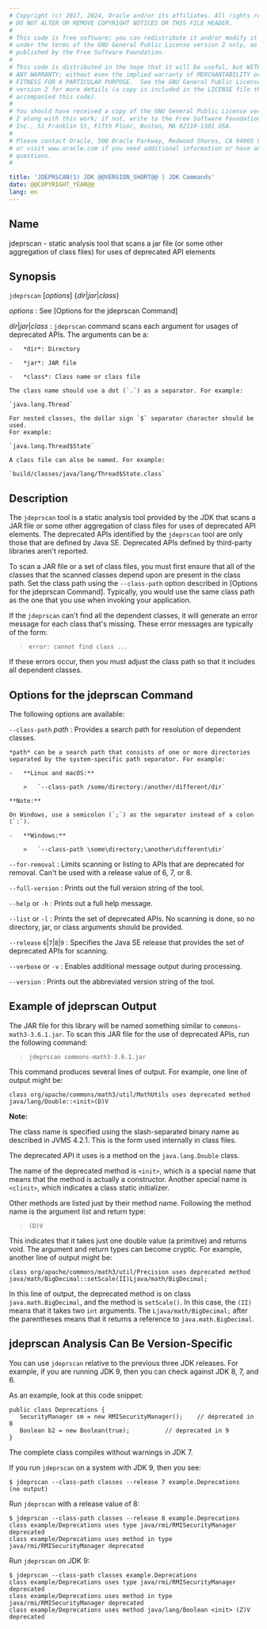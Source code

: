 ```yaml
---
# Copyright (c) 2017, 2024, Oracle and/or its affiliates. All rights reserved.
# DO NOT ALTER OR REMOVE COPYRIGHT NOTICES OR THIS FILE HEADER.
#
# This code is free software; you can redistribute it and/or modify it
# under the terms of the GNU General Public License version 2 only, as
# published by the Free Software Foundation.
#
# This code is distributed in the hope that it will be useful, but WITHOUT
# ANY WARRANTY; without even the implied warranty of MERCHANTABILITY or
# FITNESS FOR A PARTICULAR PURPOSE.  See the GNU General Public License
# version 2 for more details (a copy is included in the LICENSE file that
# accompanied this code).
#
# You should have received a copy of the GNU General Public License version
# 2 along with this work; if not, write to the Free Software Foundation,
# Inc., 51 Franklin St, Fifth Floor, Boston, MA 02110-1301 USA.
#
# Please contact Oracle, 500 Oracle Parkway, Redwood Shores, CA 94065 USA
# or visit www.oracle.com if you need additional information or have any
# questions.
#

title: 'JDEPRSCAN(1) JDK @@VERSION_SHORT@@ | JDK Commands'
date: @@COPYRIGHT_YEAR@@
lang: en
---
```


## Name

jdeprscan - static analysis tool that scans a jar file (or some other
aggregation of class files) for uses of deprecated API elements

## Synopsis

`jdeprscan` \[*options*\] {*dir*\|*jar*\|*class*}

*options*
:   See [Options for the jdeprscan Command]

*dir*\|*jar*\|*class*
:   `jdeprscan` command scans each argument for usages of deprecated APIs. The
    arguments can be a:

    -   *dir*: Directory

    -   *jar*: JAR file

    -   *class*: Class name or class file

    The class name should use a dot (`.`) as a separator. For example:

    `java.lang.Thread`

    For nested classes, the dollar sign `$` separator character should be used.
    For example:

    `java.lang.Thread$State`

    A class file can also be named. For example:

    `build/classes/java/lang/Thread$State.class`

## Description

The `jdeprscan` tool is a static analysis tool provided by the JDK that scans a
JAR file or some other aggregation of class files for uses of deprecated API
elements. The deprecated APIs identified by the `jdeprscan` tool are only those
that are defined by Java SE. Deprecated APIs defined by third-party libraries
aren't reported.

To scan a JAR file or a set of class files, you must first ensure that all of
the classes that the scanned classes depend upon are present in the class
path. Set the class path using the `--class-path` option described in [Options
for the jdeprscan Command]. Typically, you would use the same class path as
the one that you use when invoking your application.

If the `jdeprscan` can't find all the dependent classes, it will generate an
error message for each class that's missing. These error messages are typically
of the form:

>   `error: cannot find class ...`

If these errors occur, then you must adjust the class path so that it includes
all dependent classes.

## Options for the jdeprscan Command

The following options are available:

`--class-path` *path*
:   Provides a search path for resolution of dependent classes.

    *path* can be a search path that consists of one or more directories
    separated by the system-specific path separator. For example:

    -   **Linux and macOS:**

        >   `--class-path /some/directory:/another/different/dir`

    **Note:**

    On Windows, use a semicolon (`;`) as the separator instead of a colon
    (`:`).

    -   **Windows:**

        >   `--class-path \some\directory;\another\different\dir`

`--for-removal`
:   Limits scanning or listing to APIs that are deprecated for removal. Can't
    be used with a release value of 6, 7, or 8.

`--full-version`
:   Prints out the full version string of the tool.

`--help` or `-h`
:   Prints out a full help message.

`--list` or `-l`
:   Prints the set of deprecated APIs. No scanning is done, so no directory,
    jar, or class arguments should be provided.

`--release` `6`\|`7`\|`8`\|`9`
:   Specifies the Java SE release that provides the set of deprecated APIs for
    scanning.

`--verbose` or `-v`
:   Enables additional message output during processing.

`--version`
:   Prints out the abbreviated version string of the tool.

## Example of jdeprscan Output

The JAR file for this library will be named something similar to
`commons-math3-3.6.1.jar`. To scan this JAR file for the use of deprecated
APIs, run the following command:

>   `jdeprscan commons-math3-3.6.1.jar`

This command produces several lines of output. For example, one line of output
might be:

```
class org/apache/commons/math3/util/MathUtils uses deprecated method java/lang/Double::<init>(D)V
```

**Note:**

The class name is specified using the slash-separated binary name as described
in JVMS 4.2.1. This is the form used internally in class files.

The deprecated API it uses is a method on the `java.lang.Double` class.

The name of the deprecated method is `<init>`, which is a special name that
means that the method is actually a constructor. Another special name is
`<clinit>`, which indicates a class static initializer.

Other methods are listed just by their method name. Following the method name
is the argument list and return type:

>   `(D)V`

This indicates that it takes just one double value (a primitive) and returns
void. The argument and return types can become cryptic. For example, another
line of output might be:

```
class org/apache/commons/math3/util/Precision uses deprecated method java/math/BigDecimal::setScale(II)Ljava/math/BigDecimal;
```

In this line of output, the deprecated method is on class
`java.math.BigDecimal`, and the method is `setScale()`. In this case, the
`(II)` means that it takes two `int` arguments. The `Ljava/math/BigDecimal;`
after the parentheses means that it returns a reference to
`java.math.BigDecimal`.

## jdeprscan Analysis Can Be Version-Specific

You can use `jdeprscan` relative to the previous three JDK releases. For
example, if you are running JDK 9, then you can check against JDK 8, 7, and 6.

As an example, look at this code snippet:

```
public class Deprecations {
   SecurityManager sm = new RMISecurityManager();    // deprecated in 8
   Boolean b2 = new Boolean(true);          // deprecated in 9
}
```

The complete class compiles without warnings in JDK 7.

If you run `jdeprscan` on a system with JDK 9, then you see:

```
$ jdeprscan --class-path classes --release 7 example.Deprecations
(no output)
```

Run `jdeprscan` with a release value of 8:

```
$ jdeprscan --class-path classes --release 8 example.Deprecations
class example/Deprecations uses type java/rmi/RMISecurityManager deprecated
class example/Deprecations uses method in type java/rmi/RMISecurityManager deprecated
```

Run `jdeprscan` on JDK 9:

```
$ jdeprscan --class-path classes example.Deprecations
class example/Deprecations uses type java/rmi/RMISecurityManager deprecated
class example/Deprecations uses method in type java/rmi/RMISecurityManager deprecated
class example/Deprecations uses method java/lang/Boolean <init> (Z)V deprecated
```

